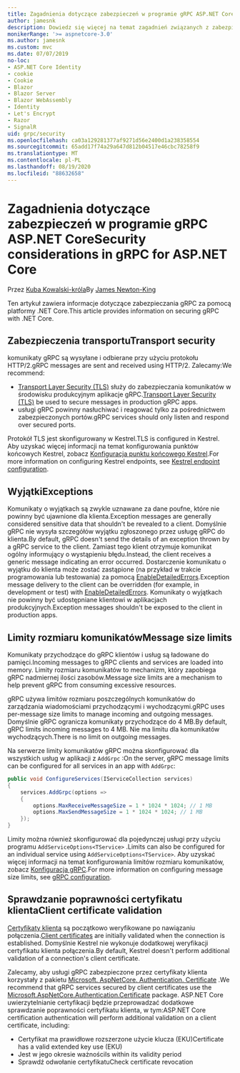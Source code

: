 ```yaml
---
title: Zagadnienia dotyczące zabezpieczeń w programie gRPC ASP.NET Core
author: jamesnk
description: Dowiedz się więcej na temat zagadnień związanych z zabezpieczeniami dla programu gRPC ASP.NET Core.
monikerRange: '>= aspnetcore-3.0'
ms.author: jamesnk
ms.custom: mvc
ms.date: 07/07/2019
no-loc:
- ASP.NET Core Identity
- cookie
- Cookie
- Blazor
- Blazor Server
- Blazor WebAssembly
- Identity
- Let's Encrypt
- Razor
- SignalR
uid: grpc/security
ms.openlocfilehash: ca03a129281377af9271d56e2400d1a238358554
ms.sourcegitcommit: 65add17f74a29a647d812b04517e46cbc78258f9
ms.translationtype: MT
ms.contentlocale: pl-PL
ms.lasthandoff: 08/19/2020
ms.locfileid: "88632658"
---
```

# <a name="security-considerations-in-grpc-for-aspnet-core"></a><span data-ttu-id="199e4-103">Zagadnienia dotyczące zabezpieczeń w programie gRPC ASP.NET Core</span><span class="sxs-lookup"><span data-stu-id="199e4-103">Security considerations in gRPC for ASP.NET Core</span></span>

<span data-ttu-id="199e4-104">Przez [Kuba Kowalski-króla](https://twitter.com/jamesnk)</span><span class="sxs-lookup"><span data-stu-id="199e4-104">By [James Newton-King](https://twitter.com/jamesnk)</span></span>

<span data-ttu-id="199e4-105">Ten artykuł zawiera informacje dotyczące zabezpieczania gRPC za pomocą platformy .NET Core.</span><span class="sxs-lookup"><span data-stu-id="199e4-105">This article provides information on securing gRPC with .NET Core.</span></span>

## <a name="transport-security"></a><span data-ttu-id="199e4-106">Zabezpieczenia transportu</span><span class="sxs-lookup"><span data-stu-id="199e4-106">Transport security</span></span>

<span data-ttu-id="199e4-107">komunikaty gRPC są wysyłane i odbierane przy użyciu protokołu HTTP/2.</span><span class="sxs-lookup"><span data-stu-id="199e4-107">gRPC messages are sent and received using HTTP/2.</span></span> <span data-ttu-id="199e4-108">Zalecamy:</span><span class="sxs-lookup"><span data-stu-id="199e4-108">We recommend:</span></span>

* <span data-ttu-id="199e4-109">[Transport Layer Security (TLS)](https://tools.ietf.org/html/rfc5246) służy do zabezpieczania komunikatów w środowisku produkcyjnym aplikacje gRPC.</span><span class="sxs-lookup"><span data-stu-id="199e4-109">[Transport Layer Security (TLS)](https://tools.ietf.org/html/rfc5246) be used to secure messages in production gRPC apps.</span></span>
* <span data-ttu-id="199e4-110">usługi gRPC powinny nasłuchiwać i reagować tylko za pośrednictwem zabezpieczonych portów.</span><span class="sxs-lookup"><span data-stu-id="199e4-110">gRPC services should only listen and respond over secured ports.</span></span>

<span data-ttu-id="199e4-111">Protokół TLS jest skonfigurowany w Kestrel.</span><span class="sxs-lookup"><span data-stu-id="199e4-111">TLS is configured in Kestrel.</span></span> <span data-ttu-id="199e4-112">Aby uzyskać więcej informacji na temat konfigurowania punktów końcowych Kestrel, zobacz [Konfiguracja punktu końcowego Kestrel](xref:fundamentals/servers/kestrel#endpoint-configuration).</span><span class="sxs-lookup"><span data-stu-id="199e4-112">For more information on configuring Kestrel endpoints, see [Kestrel endpoint configuration](xref:fundamentals/servers/kestrel#endpoint-configuration).</span></span>

## <a name="exceptions"></a><span data-ttu-id="199e4-113">Wyjątki</span><span class="sxs-lookup"><span data-stu-id="199e4-113">Exceptions</span></span>

<span data-ttu-id="199e4-114">Komunikaty o wyjątkach są zwykle uznawane za dane poufne, które nie powinny być ujawnione dla klienta.</span><span class="sxs-lookup"><span data-stu-id="199e4-114">Exception messages are generally considered sensitive data that shouldn't be revealed to a client.</span></span> <span data-ttu-id="199e4-115">Domyślnie gRPC nie wysyła szczegółów wyjątku zgłoszonego przez usługę gRPC do klienta.</span><span class="sxs-lookup"><span data-stu-id="199e4-115">By default, gRPC doesn't send the details of an exception thrown by a gRPC service to the client.</span></span> <span data-ttu-id="199e4-116">Zamiast tego klient otrzymuje komunikat ogólny informujący o wystąpieniu błędu.</span><span class="sxs-lookup"><span data-stu-id="199e4-116">Instead, the client receives a generic message indicating an error occurred.</span></span> <span data-ttu-id="199e4-117">Dostarczenie komunikatu o wyjątku do klienta może zostać zastąpione (na przykład w trakcie programowania lub testowania) za pomocą [EnableDetailedErrors](xref:grpc/configuration#configure-services-options).</span><span class="sxs-lookup"><span data-stu-id="199e4-117">Exception message delivery to the client can be overridden (for example, in development or test) with [EnableDetailedErrors](xref:grpc/configuration#configure-services-options).</span></span> <span data-ttu-id="199e4-118">Komunikaty o wyjątkach nie powinny być udostępniane klientowi w aplikacjach produkcyjnych.</span><span class="sxs-lookup"><span data-stu-id="199e4-118">Exception messages shouldn't be exposed to the client in production apps.</span></span>

## <a name="message-size-limits"></a><span data-ttu-id="199e4-119">Limity rozmiaru komunikatów</span><span class="sxs-lookup"><span data-stu-id="199e4-119">Message size limits</span></span>

<span data-ttu-id="199e4-120">Komunikaty przychodzące do gRPC klientów i usług są ładowane do pamięci.</span><span class="sxs-lookup"><span data-stu-id="199e4-120">Incoming messages to gRPC clients and services are loaded into memory.</span></span> <span data-ttu-id="199e4-121">Limity rozmiaru komunikatów to mechanizm, który zapobiega gRPC nadmiernej ilości zasobów.</span><span class="sxs-lookup"><span data-stu-id="199e4-121">Message size limits are a mechanism to help prevent gRPC from consuming excessive resources.</span></span>

<span data-ttu-id="199e4-122">gRPC używa limitów rozmiaru poszczególnych komunikatów do zarządzania wiadomościami przychodzącymi i wychodzącymi.</span><span class="sxs-lookup"><span data-stu-id="199e4-122">gRPC uses per-message size limits to manage incoming and outgoing messages.</span></span> <span data-ttu-id="199e4-123">Domyślnie gRPC ogranicza komunikaty przychodzące do 4 MB.</span><span class="sxs-lookup"><span data-stu-id="199e4-123">By default, gRPC limits incoming messages to 4 MB.</span></span> <span data-ttu-id="199e4-124">Nie ma limitu dla komunikatów wychodzących.</span><span class="sxs-lookup"><span data-stu-id="199e4-124">There is no limit on outgoing messages.</span></span>

<span data-ttu-id="199e4-125">Na serwerze limity komunikatów gRPC można skonfigurować dla wszystkich usług w aplikacji z `AddGrpc` :</span><span class="sxs-lookup"><span data-stu-id="199e4-125">On the server, gRPC message limits can be configured for all services in an app with `AddGrpc`:</span></span>

```csharp
public void ConfigureServices(IServiceCollection services)
{
    services.AddGrpc(options =>
    {
        options.MaxReceiveMessageSize = 1 * 1024 * 1024; // 1 MB
        options.MaxSendMessageSize = 1 * 1024 * 1024; // 1 MB
    });
}
```

<span data-ttu-id="199e4-126">Limity można również skonfigurować dla pojedynczej usługi przy użyciu programu `AddServiceOptions<TService>` .</span><span class="sxs-lookup"><span data-stu-id="199e4-126">Limits can also be configured for an individual service using `AddServiceOptions<TService>`.</span></span> <span data-ttu-id="199e4-127">Aby uzyskać więcej informacji na temat konfigurowania limitów rozmiaru komunikatów, zobacz [Konfiguracja gRPC](xref:grpc/configuration).</span><span class="sxs-lookup"><span data-stu-id="199e4-127">For more information on configuring message size limits, see [gRPC configuration](xref:grpc/configuration).</span></span>

## <a name="client-certificate-validation"></a><span data-ttu-id="199e4-128">Sprawdzanie poprawności certyfikatu klienta</span><span class="sxs-lookup"><span data-stu-id="199e4-128">Client certificate validation</span></span>

<span data-ttu-id="199e4-129">[Certyfikaty klienta](https://tools.ietf.org/html/rfc5246#section-7.4.4) są początkowo weryfikowane po nawiązaniu połączenia.</span><span class="sxs-lookup"><span data-stu-id="199e4-129">[Client certificates](https://tools.ietf.org/html/rfc5246#section-7.4.4) are initially validated when the connection is established.</span></span> <span data-ttu-id="199e4-130">Domyślnie Kestrel nie wykonuje dodatkowej weryfikacji certyfikatu klienta połączenia.</span><span class="sxs-lookup"><span data-stu-id="199e4-130">By default, Kestrel doesn't perform additional validation of a connection's client certificate.</span></span>

<span data-ttu-id="199e4-131">Zalecamy, aby usługi gRPC zabezpieczone przez certyfikaty klienta korzystały z pakietu [Microsoft. AspNetCore. Authentication. Certificate](xref:security/authentication/certauth) .</span><span class="sxs-lookup"><span data-stu-id="199e4-131">We recommend that gRPC services secured by client certificates use the [Microsoft.AspNetCore.Authentication.Certificate](xref:security/authentication/certauth) package.</span></span> <span data-ttu-id="199e4-132">ASP.NET Core uwierzytelnianie certyfikacji będzie przeprowadzać dodatkowe sprawdzanie poprawności certyfikatu klienta, w tym:</span><span class="sxs-lookup"><span data-stu-id="199e4-132">ASP.NET Core certification authentication will perform additional validation on a client certificate, including:</span></span>

* <span data-ttu-id="199e4-133">Certyfikat ma prawidłowe rozszerzone użycie klucza (EKU)</span><span class="sxs-lookup"><span data-stu-id="199e4-133">Certificate has a valid extended key use (EKU)</span></span>
* <span data-ttu-id="199e4-134">Jest w jego okresie ważności</span><span class="sxs-lookup"><span data-stu-id="199e4-134">Is within its validity period</span></span>
* <span data-ttu-id="199e4-135">Sprawdź odwołanie certyfikatu</span><span class="sxs-lookup"><span data-stu-id="199e4-135">Check certificate revocation</span></span>
